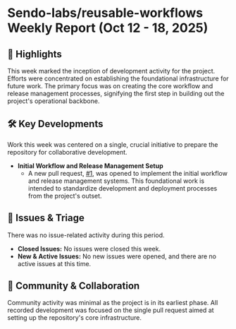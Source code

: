 # Sendo-labs/reusable-workflows Weekly Report (Oct 12 - 18, 2025)

## 🚀 Highlights
This week marked the inception of development activity for the project. Efforts were concentrated on establishing the foundational infrastructure for future work. The primary focus was on creating the core workflow and release management processes, signifying the first step in building out the project's operational backbone.

## 🛠️ Key Developments
Work this week was centered on a single, crucial initiative to prepare the repository for collaborative development.

- **Initial Workflow and Release Management Setup**
  - A new pull request, [#1](https://github.com/Sendo-labs/reusable-workflows/pull/1), was opened to implement the initial workflow and release management systems. This foundational work is intended to standardize development and deployment processes from the project's outset.

## 🐛 Issues & Triage
There was no issue-related activity during this period.

- **Closed Issues:** No issues were closed this week.
- **New & Active Issues:** No new issues were opened, and there are no active issues at this time.

## 💬 Community & Collaboration
Community activity was minimal as the project is in its earliest phase. All recorded development was focused on the single pull request aimed at setting up the repository's core infrastructure.